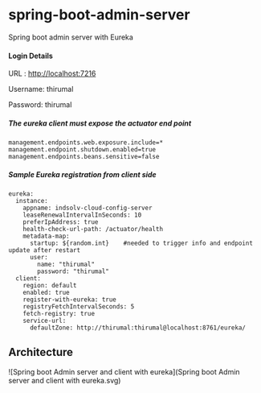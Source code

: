 # spring-boot-admin-server

Spring boot admin server with Eureka

#### Login Details

URL     : [http://localhost:7216](http://localhost:7216)

Username: thirumal

Password: thirumal


##### The eureka client must expose the actuator end point


	management.endpoints.web.exposure.include=*
	management.endpoint.shutdown.enabled=true
	management.endpoints.beans.sensitive=false


##### Sample Eureka registration from client side


	eureka:
	  instance:
	    appname: indsolv-cloud-config-server
	    leaseRenewalIntervalInSeconds: 10
	    preferIpAddress: true
	    health-check-url-path: /actuator/health
	    metadata-map:
	      startup: ${random.int}    #needed to trigger info and endpoint update after restart
	      user:
	        name: "thirumal"
	        password: "thirumal"
	  client:
	    region: default
	    enabled: true
	    register-with-eureka: true
	    registryFetchIntervalSeconds: 5
	    fetch-registry: true
	    service-url:
	      defaultZone: http://thirumal:thirumal@localhost:8761/eureka/


## Architecture

![Spring boot Admin server and client with eureka](Spring boot Admin server and client with eureka.svg)
